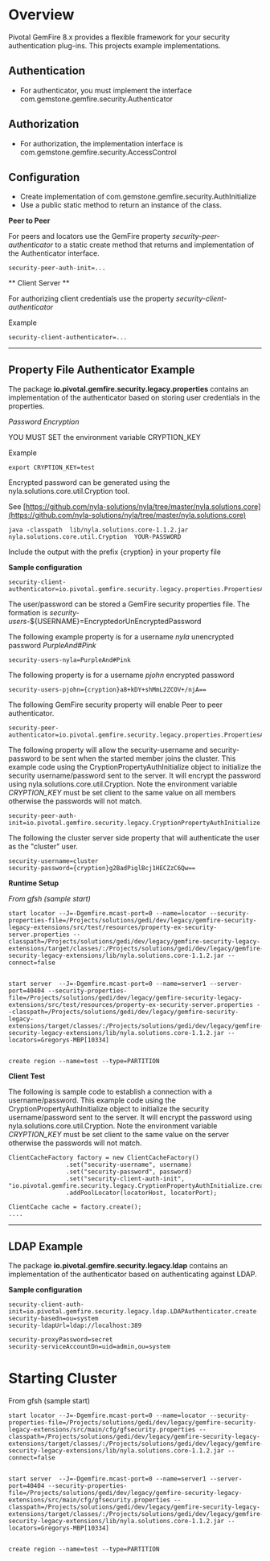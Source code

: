 # Overview


Pivotal GemFire 8.x provides a flexible framework for your security authentication plug-ins. This projects example implementations.

## Authentication


- For authenticator, you must implement the interface  com.gemstone.gemfire.security.Authenticator



## Authorization

- For authorization, the implementation interface is com.gemstone.gemfire.security.AccessControl


## Configuration

- Create implementation of com.gemstone.gemfire.security.AuthInitialize
- Use a public static method to return an instance of the class.


**Peer to Peer**

For peers and locators use the GemFire property *security-peer-authenticator* to a static create method that returns 
and implementation of the Authenticator interface.

	security-peer-auth-init=...


** Client Server **

For authorizing client credentials use the property *security-client-authenticator*
 
 Example
 
	security-client-authenticator=...

----------------------------------------


## Property File Authenticator Example

The package **io.pivotal.gemfire.security.legacy.properties** contains an implementation
of the authenticator based on storing user credentials in the properties.


*Password Encryption*

YOU MUST SET the environment variable CRYPTION_KEY

Example

	export CRYPTION_KEY=test

Encrypted password can be generated using the nyla.solutions.core.util.Cryption tool.

See [https://github.com/nyla-solutions/nyla/tree/master/nyla.solutions.core](https://github.com/nyla-solutions/nyla/tree/master/nyla.solutions.core)


	java -classpath  lib/nyla.solutions.core-1.1.2.jar nyla.solutions.core.util.Cryption  YOUR-PASSWORD

	
Include the output with the prefix {cryption} in your property file



**Sample configuration**


	security-client-authenticator=io.pivotal.gemfire.security.legacy.properties.PropertiesAuthenticator
	


The user/password can be stored a GemFire security properties file.
The formation is *security-users-*${USERNAME}=EncryptedorUnEncryptedPassword

The following example property is for a username *nyla*  unencrypted password *PurpleAnd#Pink*

	security-users-nyla=PurpleAnd#Pink

The following property is for a username *pjohn*  encrypted password
	
	security-users-pjohn={cryption}a8+kDY+shMmL2ZCOV+/njA==


The following GemFire security property will enable Peer to peer
authenticator.

	security-peer-authenticator=io.pivotal.gemfire.security.legacy.properties.PropertiesAuthenticator.create


The following property will allow the security-username and security-password to be sent when the started member joins the cluster. This example code using the CryptionPropertyAuthInitialize object to initialize the 
security username/password sent to the server. It will encrypt the password
using nyla.solutions.core.util.Cryption. Note the environment variable *CRYPTION_KEY* must be set client to the same value on all members otherwise the passwords will not match.

 
	security-peer-auth-init=io.pivotal.gemfire.security.legacy.CryptionPropertyAuthInitialize.create

The following the cluster server side property that will authenticate the user as the "cluster" user.

	security-username=cluster
	security-password={cryption}g2BadPiglBcj1HECZzC6Qw==

	
**Runtime Setup**




*From gfsh (sample start)*


	start locator --J=-Dgemfire.mcast-port=0 --name=locator --security-properties-file=/Projects/solutions/gedi/dev/legacy/gemfire-security-legacy-extensions/src/test/resources/property-ex-security-server.properties --classpath=/Projects/solutions/gedi/dev/legacy/gemfire-security-legacy-extensions/target/classes/:/Projects/solutions/gedi/dev/legacy/gemfire-security-legacy-extensions/lib/nyla.solutions.core-1.1.2.jar --connect=false


	start server  --J=-Dgemfire.mcast-port=0 --name=server1 --server-port=40404 --security-properties-file=/Projects/solutions/gedi/dev/legacy/gemfire-security-legacy-extensions/src/test/resources/property-ex-security-server.properties --classpath=/Projects/solutions/gedi/dev/legacy/gemfire-security-legacy-extensions/target/classes/:/Projects/solutions/gedi/dev/legacy/gemfire-security-legacy-extensions/lib/nyla.solutions.core-1.1.2.jar --locators=Gregorys-MBP[10334]


	create region --name=test --type=PARTITION

**Client Test**


The following is sample code to establish a connection with a username/password. This example code using the CryptionPropertyAuthInitialize object to initialize the 
security username/password sent to the server. It will encrypt the password
using nyla.solutions.core.util.Cryption. Note the environment variable *CRYPTION_KEY* must be set client to the same value on the server otherwise the passwords will not match. 


	ClientCacheFactory factory = new ClientCacheFactory()
					.set("security-username", username)
					.set("security-password", password)
					.set("security-client-auth-init", "io.pivotal.gemfire.security.legacy.CryptionPropertyAuthInitialize.create")
					.addPoolLocator(locatorHost, locatorPort);
	
	ClientCache cache = factory.create();
	....
	
	
----------------------------------------

## LDAP Example


The package **io.pivotal.gemfire.security.legacy.ldap** contains an implementation
of the authenticator based on authenticating against LDAP.

**Sample configuration**


	security-client-auth-init=io.pivotal.gemfire.security.legacy.ldap.LDAPAuthenticator.create
	security-basedn=ou=system
	security-ldapUrl=ldap://localhost:389
	
	security-proxyPassword=secret
	security-serviceAccountDn=uid=admin,ou=system


# Starting Cluster

From gfsh (sample start)

	start locator --J=-Dgemfire.mcast-port=0 --name=locator --security-properties-file=/Projects/solutions/gedi/dev/legacy/gemfire-security-legacy-extensions/src/main/cfg/gfsecurity.properties --classpath=/Projects/solutions/gedi/dev/legacy/gemfire-security-legacy-extensions/target/classes/:/Projects/solutions/gedi/dev/legacy/gemfire-security-legacy-extensions/lib/nyla.solutions.core-1.1.2.jar --connect=false
	
	
	start server  --J=-Dgemfire.mcast-port=0 --name=server1 --server-port=40404 --security-properties-file=/Projects/solutions/gedi/dev/legacy/gemfire-security-legacy-extensions/src/main/cfg/gfsecurity.properties --classpath=/Projects/solutions/gedi/dev/legacy/gemfire-security-legacy-extensions/target/classes/:/Projects/solutions/gedi/dev/legacy/gemfire-security-legacy-extensions/lib/nyla.solutions.core-1.1.2.jar --locators=Gregorys-MBP[10334]
	
	
	create region --name=test --type=PARTITION